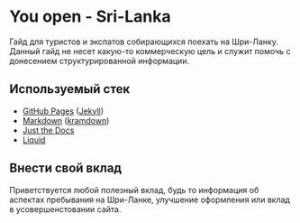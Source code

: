 # You open - Sri-Lanka

Гайд для туристов и экспатов собирающихся поехать на Шри-Ланку.
Данный гайд не несет какую-то коммерческую цель и служит помочь с донесением структурированной информации.

## Используемый стек

- [GitHub Pages](https://pages.github.com/) ([Jekyll](https://jekyllrb.com/))
- [Markdown](https://www.markdownguide.org/) ([kramdown](https://kramdown.gettalong.org/index.html))
- [Just the Docs](https://just-the-docs.github.io/just-the-docs/)
- [Liquid](https://shopify.github.io/liquid/)

## Внести свой вклад

Приветствуется любой полезный вклад, будь то информация об аспектах пребывания на Шри-Ланке, улучшение оформления или вклад в усовершенстовании сайта.
